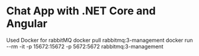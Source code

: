 # Chat App with .NET Core and Angular

Used Docker for rabbitMQ
  docker pull rabbitmq:3-management
  docker run --rm -it -p 15672:15672 -p 5672:5672 rabbitmq:3-management
